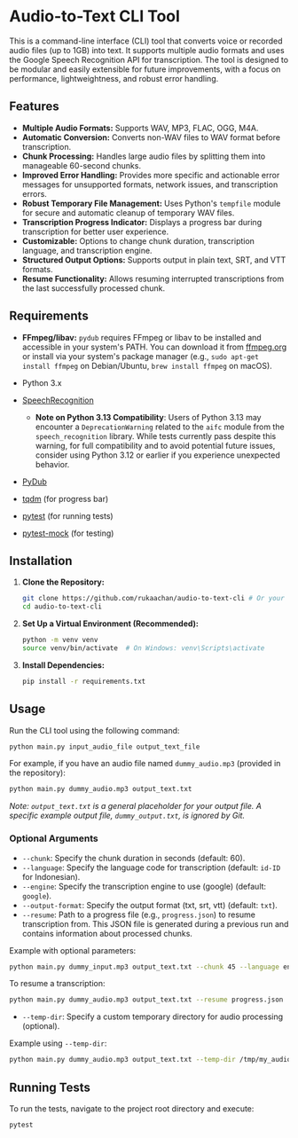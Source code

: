 # Audio-to-Text CLI Tool

This is a command-line interface (CLI) tool that converts voice or recorded audio files (up to 1GB) into text. It supports multiple audio formats and uses the Google Speech Recognition API for transcription. The tool is designed to be modular and easily extensible for future improvements, with a focus on performance, lightweightness, and robust error handling.

## Features

- **Multiple Audio Formats:** Supports WAV, MP3, FLAC, OGG, M4A.
- **Automatic Conversion:** Converts non-WAV files to WAV format before transcription.
- **Chunk Processing:** Handles large audio files by splitting them into manageable 60-second chunks.
- **Improved Error Handling:** Provides more specific and actionable error messages for unsupported formats, network issues, and transcription errors.
- **Robust Temporary File Management:** Uses Python's `tempfile` module for secure and automatic cleanup of temporary WAV files.
- **Transcription Progress Indicator:** Displays a progress bar during transcription for better user experience.
- **Customizable:** Options to change chunk duration, transcription language, and transcription engine.
- **Structured Output Options:** Supports output in plain text, SRT, and VTT formats.
- **Resume Functionality:** Allows resuming interrupted transcriptions from the last successfully processed chunk.

## Requirements

- **FFmpeg/libav:** `pydub` requires FFmpeg or libav to be installed and accessible in your system's PATH. You can download it from [ffmpeg.org](https://ffmpeg.org/download.html) or install via your system's package manager (e.g., `sudo apt-get install ffmpeg` on Debian/Ubuntu, `brew install ffmpeg` on macOS).

- Python 3.x
- [SpeechRecognition](https://pypi.org/project/SpeechRecognition/)
    *   **Note on Python 3.13 Compatibility**: Users of Python 3.13 may encounter a `DeprecationWarning` related to the `aifc` module from the `speech_recognition` library. While tests currently pass despite this warning, for full compatibility and to avoid potential future issues, consider using Python 3.12 or earlier if you experience unexpected behavior.
- [PyDub](https://pypi.org/project/pydub/)
- [tqdm](https://pypi.org/project/tqdm/) (for progress bar)
- [pytest](https://docs.pytest.org/en/stable/) (for running tests)
- [pytest-mock](https://pytest-mock.readthedocs.io/en/latest/) (for testing)

## Installation

1. **Clone the Repository:**

   ```bash
   git clone https://github.com/rukaachan/audio-to-text-cli # Or your forked repository URL
   cd audio-to-text-cli
   ```

2. **Set Up a Virtual Environment (Recommended):**

   ```bash
   python -m venv venv
   source venv/bin/activate  # On Windows: venv\Scripts\activate
   ```

3. **Install Dependencies:**

   ```bash
   pip install -r requirements.txt
   ```

## Usage

Run the CLI tool using the following command:

```bash
python main.py input_audio_file output_text_file
```

For example, if you have an audio file named `dummy_audio.mp3` (provided in the repository):

```bash
python main.py dummy_audio.mp3 output_text.txt
```
*Note: `output_text.txt` is a general placeholder for your output file. A specific example output file, `dummy_output.txt`, is ignored by Git.*

### Optional Arguments

- `--chunk`: Specify the chunk duration in seconds (default: 60).
- `--language`: Specify the language code for transcription (default: `id-ID` for Indonesian).
- `--engine`: Specify the transcription engine to use (google) (default: `google`).
- `--output-format`: Specify the output format (txt, srt, vtt) (default: `txt`).
- `--resume`: Path to a progress file (e.g., `progress.json`) to resume transcription from. This JSON file is generated during a previous run and contains information about processed chunks.

Example with optional parameters:

```bash
python main.py dummy_input.mp3 output_text.txt --chunk 45 --language en-US --output-format srt
```

To resume a transcription:

```bash
python main.py dummy_audio.mp3 output_text.txt --resume progress.json
```

- `--temp-dir`: Specify a custom temporary directory for audio processing (optional).

Example using `--temp-dir`:

```bash
python main.py dummy_audio.mp3 output_text.txt --temp-dir /tmp/my_audio_temp
```

## Running Tests

To run the tests, navigate to the project root directory and execute:

```bash
pytest
```
